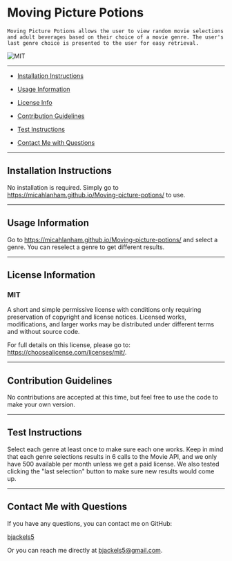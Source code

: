# Moving Picture Potions

    Moving Picture Potions allows the user to view random movie selections and adult beverages based on their choice of a movie genre. The user's last genre choice is presented to the user for easy retrieval.
    
![MIT](https://img.shields.io/static/v1?label=license&message=MIT&color=blueviolet)
        

  ---

* [Installation Instructions](#installation)

* [Usage Information](#usage)

* [License Info](#licenseInfo)
        
* [Contribution Guidelines](#contributing)

* [Test Instructions](#testing)

* [Contact Me with Questions](#contact)


---

<a id="installation"></a>
## Installation Instructions
No installation is required. Simply go to https://micahlanham.github.io/Moving-picture-potions/ to use.

---

<a id="usage"></a>
## Usage Information
Go to https://micahlanham.github.io/Moving-picture-potions/ and select a genre. You can reselect a genre to get different results.


---

<a id="licenseInfo"></a>
## License Information
### MIT
A short and simple permissive license with conditions only requiring preservation of copyright and license notices. Licensed works, modifications, and larger works may be distributed under different terms and without source code.

For full details on this license, please go to: https://choosealicense.com/licenses/mit/.
        

---

<a id="contributing"></a>
## Contribution Guidelines
No contributions are accepted at this time, but feel free to use the code to make your own version.

---

<a id="testing"></a>
## Test Instructions
Select each genre at least once to make sure each one works. Keep in mind that each genre selections results in 6 calls to the Movie API, and we only have 500 available per month unless we get a paid license. We also tested clicking the "last selection" button to make sure new results would come up.

---

<a id="contact"></a>
## Contact Me with Questions
If you have any questions, you can contact me on GitHub:

[bjackels5](https://github.com/bjackels5)

Or you can reach me directly at bjackels5@gmail.com.

